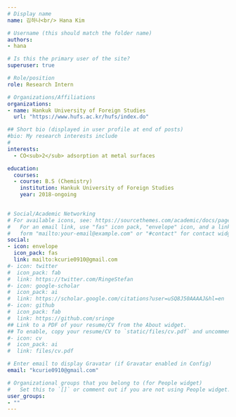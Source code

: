 ```yaml
---
# Display name
name: 김하나<br/> Hana Kim 

# Username (this should match the folder name)
authors:
- hana

# Is this the primary user of the site?
superuser: true

# Role/position
role: Research Intern

# Organizations/Affiliations
organizations:
- name: Hankuk University of Foreign Studies
  url: "https://www.hufs.ac.kr/hufs/index.do"

## Short bio (displayed in user profile at end of posts)
#bio: My research interests include 
#
interests:
  - CO<sub>2</sub> adsorption at metal surfaces

education:
  courses:
  - course: B.S (Chemistry)
    institution: Hankuk University of Foreign Studies
    year: 2018-ongoing
  

# Social/Academic Networking
# For available icons, see: https://sourcethemes.com/academic/docs/page-builder/#icons
#   For an email link, use "fas" icon pack, "envelope" icon, and a link in the
#   form "mailto:your-email@example.com" or "#contact" for contact widget.
social:
- icon: envelope
  icon_pack: fas
  link: mailto:kcurie0910@gmail.com
#- icon: twitter
#  icon_pack: fab
#  link: https://twitter.com/RingeStefan
#- icon: google-scholar
#  icon_pack: ai
#  link: https://scholar.google.com/citations?user=uSQ8J50AAAAJ&hl=en
#- icon: github
#  icon_pack: fab
#  link: https://github.com/sringe
## Link to a PDF of your resume/CV from the About widget.
## To enable, copy your resume/CV to `static/files/cv.pdf` and uncomment the lines below.
#- icon: cv
#  icon_pack: ai
#  link: files/cv.pdf

# Enter email to display Gravatar (if Gravatar enabled in Config)
email: "kcurie0910@gmail.com"

# Organizational groups that you belong to (for People widget)
#   Set this to `[]` or comment out if you are not using People widget.
user_groups:
- ""
---
```



